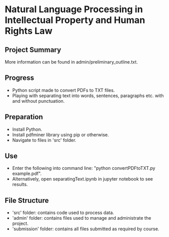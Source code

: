 # Natural Language Processing in Intellectual Property and Human Rights Law
## Project Summary
More information can be found in admin/preliminary_outline.txt.

## Progress
* Python script made to convert PDFs to TXT files.
* Playing with separating text into words, sentences, paragraphs etc. with and without punctuation.

## Preparation
* Install Python.
* Install pdfminer library using pip or otherwise.
* Navigate to files in 'src' folder.

## Use
* Enter the following into command line: "python convertPDFtoTXT.py example.pdf".
* Alternatively, open separatingText.ipynb in jupyter notebook to see results.

## File Structure
* 'src' folder: contains code used to process data.
* 'admin' folder: contains files used to manage and administrate the project.
* 'submission' folder: contains all files submitted as required by course.
